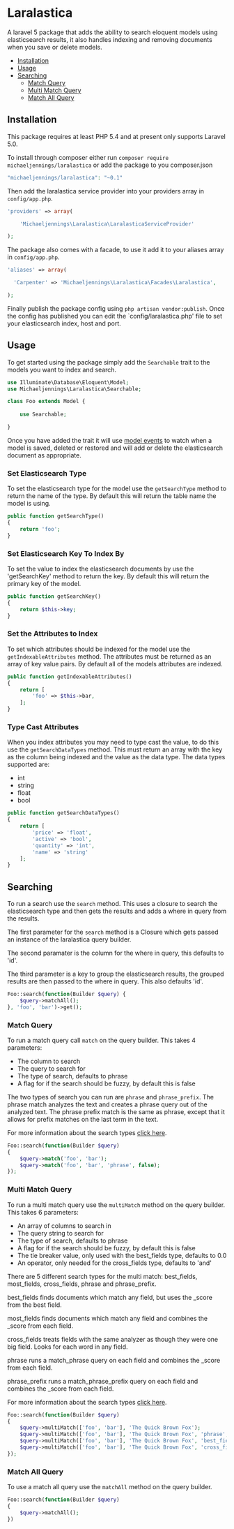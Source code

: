 # Laralastica

A laravel 5 package that adds the ability to search eloquent models using elasticsearch results, it also handles 
indexing and removing documents when you save or delete models.

- [Installation](#installation)
- [Usage](#usage)
- [Searching](#searching)
	- [Match Query](#match-query)
	- [Multi Match Query](#multi-match-query)
	- [Match All Query](#multi-all-query)

## Installation
This package requires at least PHP 5.4 and at present only supports Laravel 5.0.

To install through composer either run `composer require michaeljennings/laralastica` or add the package to you 
composer.json

```php
"michaeljennings/laralastica": "~0.1"
```

Then add the laralastica service provider into your providers array in `config/app.php`.

```php
'providers' => array(

	'Michaeljennings\Laralastica\LaralasticaServiceProvider'

);
```

The package also comes with a facade, to use it add it to your aliases array in `config/app.php`.

```php
'aliases' => array(

  'Carpenter' => 'Michaeljennings\Laralastica\Facades\Laralastica',

);
```

Finally publish the package config using `php artisan vendor:publish`. Once the config has published you can edit the
`config/laralastica.php' file to set your elasticsearch index, host and port.

## Usage

To get started using the package simply add the `Searchable` trait to the models you want to index and search.

```php
use Illuminate\Database\Eloquent\Model;
use Michaeljennings\Laralastica\Searchable;

class Foo extends Model {
	
	use Searchable;

}
```

Once you have added the trait it will use [model events](http://laravel.com/docs/5.0/eloquent#model-events) to watch
when a model is saved, deleted or restored and will add or delete the elasticsearch document as appropriate.

### Set Elasticsearch Type

To set the elasticsearch type for the model use the `getSearchType` method to return the name of the type. By default 
this will return the table name the model is using.

```php
public function getSearchType()
{
	return 'foo';
}
```

### Set Elasticsearch Key To Index By

To set the value to index the elasticsearch documents by use the 'getSearchKey' method to return the key. By default 
this will return the primary key of the model.

```php
public function getSearchKey()
{
	return $this->key;
}
```

### Set the Attributes to Index

To set which attributes should be indexed for the model use the `getIndexableAttributes` method. The attributes must be 
returned as an array of key value pairs. By default all of the models attributes are indexed.

```php 
public function getIndexableAttributes()
{
	return [
		'foo' => $this->bar,
	];
}
```

### Type Cast Attributes

When you index attributes you may need to type cast the value, to do this use the `getSearchDataTypes` method. This 
must return an array with the key as the column being indexed and the value as the data type. The data types supported 
are:

- int
- string
- float
- bool

```php
public function getSearchDataTypes()
{
	return [
		'price' => 'float',
		'active' => 'bool',
		'quantity' => 'int',
		'name' => 'string'
	];
}
```

## Searching

To run a search use the `search` method. This uses a closure to search the elasticsearch type and then gets the results 
and adds a where in query from the results.

The first parameter for the `search` method is a Closure which gets passed an instance of the laralastica query builder.

The second paramater is the column for the where in query, this defaults to 'id'.

The third parameter is a key to group the elasticsearch results, the grouped results are then passed to the where in 
query. This also defaults 'id'.

```php
Foo::search(function(Builder $query) {
	$query->matchAll();
}, 'foo', 'bar')->get();
```

### Match Query

To run a match query call `match` on the query builder. This takes 4 parameters:

- The column to search
- The query to search for
- The type of search, defaults to phrase
- A flag for if the search should be fuzzy, by default this is false

The two types of search you can run are `phrase` and `phrase_prefix`. The phrase match analyzes the text and creates a 
phrase query out of the analyzed text. The phrase prefix match is the same as phrase, except that it allows for prefix 
matches on the last term in the text.

For more information about the search types [click here](https://www.elastic.co/guide/en/elasticsearch/reference/current/query-dsl-match-query.html).

```php
Foo::search(function(Builder $query)
{
	$query->match('foo', 'bar');
	$query->match('foo', 'bar', 'phrase', false);
});
```

### Multi Match Query

To run a multi match query use the `multiMatch` method on the query builder. This takes 6 parameters:

- An array of columns to search in
- The query string to search for
- The type of search, defaults to phrase
- A flag for if the search should be fuzzy, by default this is false
- The tie breaker value, only used with the best_fields type, defaults to 0.0
- An operator, only needed for the cross_fields type, defaults to 'and'

There are 5 different search types for the multi match: best_fields, most_fields, cross_fields, phrase and 
phrase_prefix.

best_fields finds documents which match any field, but uses the _score from the best field.

most_fields finds documents which match any field and combines the _score from each field.

cross_fields treats fields with the same analyzer as though they were one big field. Looks for each word in any field.

phrase runs a match_phrase query on each field and combines the _score from each field.

phrase_prefix runs a match_phrase_prefix query on each field and combines the _score from each field.

For more information about the search types [click here](https://www.elastic.co/guide/en/elasticsearch/reference/current/query-dsl-multi-match-query.html).

```php
Foo::search(function(Builder $query)
{
	$query->multiMatch(['foo', 'bar'], 'The Quick Brown Fox');
	$query->multiMatch(['foo', 'bar'], 'The Quick Brown Fox', 'phrase', true);
	$query->multiMatch(['foo', 'bar'], 'The Quick Brown Fox', 'best_fields', true, 0.5);
	$query->multiMatch(['foo', 'bar'], 'The Quick Brown Fox', 'cross_fields', true, 0.0, 'or');
});
```

### Match All Query

To use a match all query use the `matchAll` method on the query builder.

```php
Foo::search(function(Builder $query)
{
	$query->matchAll();
})
```